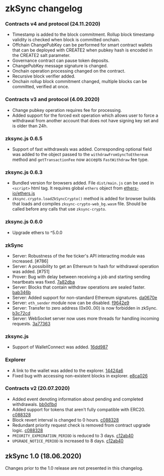# zkSync changelog

### Contracts v4 and protocol (24.11.2020)

- Timestamp is added to the block commitment. Rollup block timestamp validity is checked when block is committed
  onchain.
- Offchain ChangePubKey can be performed for smart contract wallets that can be deployed with CREATE2 when pubkey hash
  is encoded in the CREATE2 salt parameter.
- Governance contract can pause token deposits.
- ChangePubKey message signature is changed.
- Onchain operation processing changed on the contract.
- Recursive block verifier added.
- Onchain rollup block commitment changed, multiple blocks can be committed, verified at once.

### Contracts v3 and protocol (4.09.2020)

- Change pubkey operation requires fee for processing.
- Added support for the forced exit operation which allows user to force a withdrawal from another account that does not
  have signing key set and is older than 24h.

### zksync.js 0.6.5

- Support of fast withdrawals was added. Corresponding optional field was added to the object passed to the
  `withdrawFromSyncToEthereum` method and `getTransactionFee` now accepts `FastWithdraw` fee type.

### zksync.js 0.6.3

- Bundled version for browsers added. File `dist/main.js` can be used in `<script>` html tag. It requires global
  `ethers` object from [ethers-io/ethers.js](https://github.com/ethers-io/ethers.js/)
- `zksync.crypto.loadZkSyncCrypto()` method is added for browser builds that loads and compiles
  `zksync-crypto-web_bg.wasm` file. Should be called before any calls that use `zksync-crypto`.

### zksync.js 0.6.0

- Upgrade ethers to ^5.0.0

### zkSync

- Server: Robustness of the fee ticker's API interacting module was increased. [#786]
- Server: A possibility to get an Ethereum tx hash for withdrawal operation was added. [#751]
- Prover: Bug with delay between receiving a job and starting sending heartbeats was fixed.
  [7a82dba](https://github.com/matter-labs/zksync/commit/7a82dba)
- Server: Blocks that contain withdraw operations are sealed faster.
  [bab346b](https://github.com/matter-labs/zksync/commit/bab346b)
- Server: Added support for non-standard Ethereum signatures.
  [da0670e](https://github.com/matter-labs/zksync/commit/da0670e)
- Server: `eth_sender` module now can be disabled. [f9642e9](https://github.com/matter-labs/zksync/commit/f9642e9)
- Server: Transfer to zero address (0x00..00) is now forbidden in zkSync.
  [b3c72cd](https://github.com/matter-labs/zksync/commit/b3c72cd)
- Server: WebSocket server now uses more threads for handling incoming requests.
  [3a77363](https://github.com/matter-labs/zksync/commit/3a77363)

### zksync.js

- Support of WalletConnect was added. [16dd987](https://github.com/matter-labs/zksync/commit/16dd987)

### Explorer

- A link to the wallet was added to the explorer. [14424a6](https://github.com/matter-labs/zksync/commit/14424a6)
- Fixed bug with accessing non-existent blocks in explorer.
  [e8ca026](https://github.com/matter-labs/zksync/commit/e8ca026)

### Contracts v2 (20.07.2020)

- Added event denoting information about pending and completed withdrawals.
  [bb0d1bd](https://github.com/matter-labs/zksync/commit/bb0d1bd)
- Added support for tokens that aren't fully compatible with ERC20.
  [c088328](https://github.com/matter-labs/zksync/commit/c088328)
- Block revert interval is changed to 0 hours. [c088328](https://github.com/matter-labs/zksync/commit/c088328)
- Redundant priority request check is removed from contract upgrade logic.
  [c088328](https://github.com/matter-labs/zksync/commit/c088328)
- `PRIORITY_EXPRIRATION_PERIOD` is reduced to 3 days. [c12ab40](https://github.com/matter-labs/zksync/commit/c12ab40)
- `UPGRADE_NOTICE_PERIOD` is increased to 8 days. [c12ab40](https://github.com/matter-labs/zksync/commit/c12ab40)

## zkSync 1.0 (18.06.2020)

Changes prior to the 1.0 release are not presented in this changelog.
